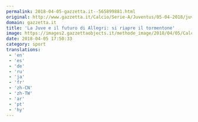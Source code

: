 ```yaml
---
permalink: 2018-04-05-gazzetta.it--565899881.html
original: http://www.gazzetta.it/Calcio/Serie-A/Juventus/05-04-2018/juve-futuro-allegri-si-riapre-tormentone-260293205621.shtml
domain: gazzetta.it
title: 'La Juve e il futuro di Allegri: si riapre il tormentone'
image: https://images2.gazzettaobjects.it/methode_image/2018/04/05/Calcio/Foto%20Calcio%20-%20Trattate/62b9f7cbdcd4dd4b026cae16e8e5eb56_169_xl.jpg
date: 2018-04-05 17:50:33
category: sport
translations: 
 - 'en'
 - 'es'
 - 'de'
 - 'ru'
 - 'ja'
 - 'fr'
 - 'zh-CN'
 - 'zh-TW'
 - 'ar'
 - 'pt'
 - 'hy'
---
```


